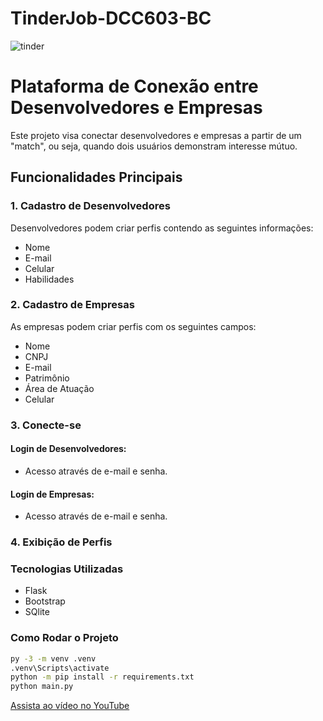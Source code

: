 # TinderJob-DCC603-BC

![tinder](https://github.com/user-attachments/assets/47788f6c-7ab5-4e0e-8d85-f90853e50488)

# Plataforma de Conexão entre Desenvolvedores e Empresas

Este projeto visa conectar desenvolvedores e empresas a partir de um "match", ou seja, quando dois usuários demonstram interesse mútuo.

## Funcionalidades Principais

### 1. Cadastro de Desenvolvedores

Desenvolvedores podem criar perfis contendo as seguintes informações:
- Nome
- E-mail
- Celular
- Habilidades

### 2. Cadastro de Empresas

As empresas podem criar perfis com os seguintes campos:
- Nome
- CNPJ
- E-mail
- Patrimônio
- Área de Atuação
- Celular


### 3. Conecte-se

#### Login de Desenvolvedores:
- Acesso através de e-mail e senha.

#### Login de Empresas:
- Acesso através de e-mail e senha.

### 4. Exibição de Perfis

### Tecnologias Utilizadas
- Flask
- Bootstrap
- SQlite

### Como Rodar o Projeto
```bash
py -3 -m venv .venv
.venv\Scripts\activate
python -m pip install -r requirements.txt
python main.py
```

[Assista ao vídeo no YouTube](https://youtu.be/xEhXnhv9VRk?si=SktP8j6wA8aKKGdW)


